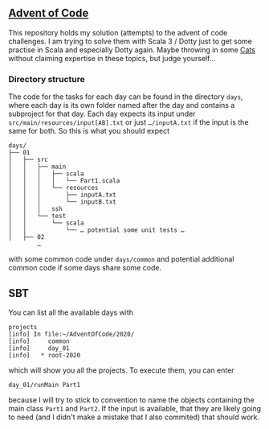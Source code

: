 ## [Advent of Code][aoc]

This repository holds my solution (attempts) to the advent of code challenges.
I am trying to solve them with Scala 3 / Dotty just to get some practise in Scala and especially Dotty again.
Maybe throwing in some [Cats] without claiming expertise in these topics, but judge yourself…

### Directory structure

The code for the tasks for each day can be found in the directory `days`, where each day is its own folder named after the day and contains a subproject for that day.
Each day expects its input under `src/main/resources/input[AB].txt` or just `…/inputA.txt` if the input is the same for both.
So this is what you should expect

    days/
    ├── 01
    │   ├── src
    │   │   ├── main
    │   │   │   ├── scala
    │   │   │   │   └── Part1.scala
    │   │   │   └── resources
    │   │   │       ├── inputA.txt
    │   │   │       └── inputB.txt
    │   │   │   ssh
    │   │   └── test
    │   │       └── scala
    │   │           └── … potential some unit tests …
    │   ├── 02
            …

with some common code under `days/common` and potential additional common code if some days share some code.
      
## SBT

You can list all the available days with

    projects
    [info] In file:~/AdventOfCode/2020/
    [info]     common
    [info]     day_01
    [info]   * root-2020

which will show you all the projects. To execute them, you can enter

    day_01/runMain Part1

because I will try to stick to convention to name the objects containing the main class `Part1` and `Part2`.
If the input is available, that they are likely going to need (and I didn't make a mistake that I also commited) that should work.

[aoc]: https://adventofcode.com/
[Cats]: https://typelevel.org/cats/